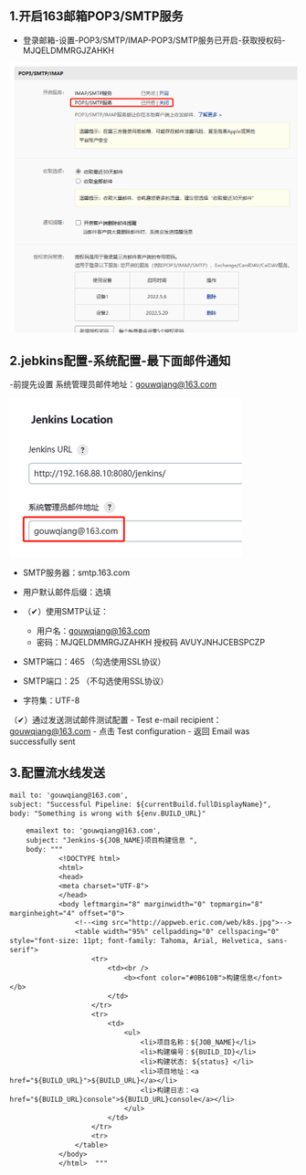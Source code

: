 ## 1.开启163邮箱POP3/SMTP服务 ##

- 登录邮箱-设置-POP3/SMTP/IMAP-POP3/SMTP服务已开启-获取授权码-MJQELDMMRGJZAHKH

![jenkins163](..\images\jenkins163.png)


## 2.jebkins配置-系统配置-最下面邮件通知 ##
-前提先设置 系统管理员邮件地址：gouwqiang@163.com

![jenkins163-1](..\images\jenkins163-1.png)

- SMTP服务器：smtp.163.com
- 用户默认邮件后缀：选填
- （✔）使用SMTP认证：
	- 用户名：gouwqiang@163.com
	- 密码：MJQELDMMRGJZAHKH 授权码
               AVUYJNHJCEBSPCZP
	
- SMTP端口：465 （勾选使用SSL协议）
- SMTP端口：25  （不勾选使用SSL协议）
- 字符集：UTF-8


（✔）通过发送测试邮件测试配置
	- Test e-mail recipient：gouwqiang@163.com
	- 点击 Test configuration
	- 返回 Email was successfully sent

## 3.配置流水线发送 ##
	mail to: 'gouwqiang@163.com',
	subject: "Successful Pipeline: ${currentBuild.fullDisplayName}",
	body: "Something is wrong with ${env.BUILD_URL}"

```
    emailext to: 'gouwqiang@163.com',
    subject: "Jenkins-${JOB_NAME}项目构建信息 ",
    body: """
            <!DOCTYPE html> 
            <html> 
            <head> 
            <meta charset="UTF-8"> 
            </head> 
            <body leftmargin="8" marginwidth="0" topmargin="8" marginheight="4" offset="0"> 
                <!--<img src="http://appweb.eric.com/web/k8s.jpg">-->
                <table width="95%" cellpadding="0" cellspacing="0" style="font-size: 11pt; font-family: Tahoma, Arial, Helvetica, sans-serif">   
                    <tr> 
                        <td><br /> 
                            <b><font color="#0B610B">构建信息</font></b> 
                        </td> 
                    </tr> 
                    <tr> 
                        <td> 
                            <ul> 
                                <li>项目名称：${JOB_NAME}</li>         
                                <li>构建编号：${BUILD_ID}</li> 
                                <li>构建状态: ${status} </li>                         
                                <li>项目地址：<a href="${BUILD_URL}">${BUILD_URL}</a></li>    
                                <li>构建日志：<a href="${BUILD_URL}console">${BUILD_URL}console</a></li> 
                            </ul> 
                        </td> 
                    </tr> 
                    <tr>  
                </table> 
            </body> 
            </html>  """  
```